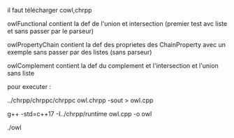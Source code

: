il faut télécharger cowl,chrpp 

owlFunctional contient la def de l'union et intersection (premier test avc liste et sans passer par le parseur) 

owlPropertyChain contient la def des proprietes des ChainProperty avec un exemple sans passer par des listes (sans parseur) 

owlComplement contient la def du complement et l'intersection et l'union sans liste

pour executer : 

../chrpp/chrppc/chrppc owl.chrpp -sout > owl.cpp

 g++ -std=c++17 -I../chrpp/runtime owl.cpp -o owl
 
./owl

